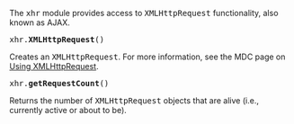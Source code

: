 The <tt>xhr</tt> module provides access to <tt>XMLHttpRequest</tt>
functionality, also known as AJAX.

<tt>xhr.**XMLHttpRequest**()</tt>

Creates an <tt>XMLHttpRequest</tt>. For more information, see the MDC
page on [Using XMLHttpRequest].

<tt>xhr.**getRequestCount**()</tt>

Returns the number of <tt>XMLHttpRequest</tt> objects that are alive
(i.e., currently active or about to be).

  [Using XMLHttpRequest]: https://developer.mozilla.org/En/Using_XMLHttpRequest
